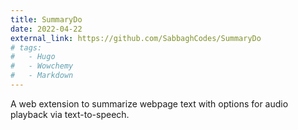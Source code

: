 ```yaml
---
title: SummaryDo
date: 2022-04-22
external_link: https://github.com/SabbaghCodes/SummaryDo 
# tags:
#   - Hugo
#   - Wowchemy
#   - Markdown
---
```


A web extension to summarize webpage text with options for audio playback via text-to-speech.
 <!--more-->
